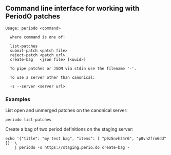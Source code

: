 ## Command line interface for working with PeriodO patches

```
Usage: periodo <command>

  where command is one of:

  list-patches
  submit-patch <patch file>
  reject-patch <patch url>
  create-bag   <json file> [<uuid>]

  To pipe patches or JSON via stdin use the filename '-'.

  To use a server other than canonical:

  -s --server <server url>
```

### Examples

List open and unmerged patches on the canonical server:
```
periodo list-patches
```

Create a bag of two period definitions on the staging server:
```
echo '{"title": "my test bag", "items": [ "p0z5nvh24r6", "p0vn2frn6dd" ]}' \
    | periodo -s https://staging.perio.do create-bag -
```
